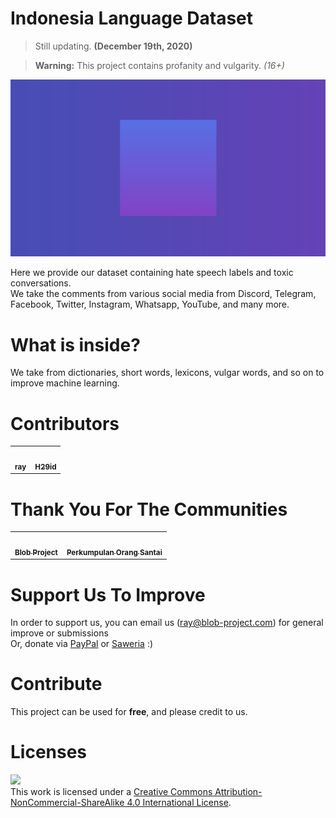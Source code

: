 # Indonesia Language Dataset

> Still updating. **(December 19th, 2020)** <br>

> **Warning:** This project contains profanity and vulgarity. *(16+)*

<img src="https://github.com/Blob-Development/indonesia-language-dataset/blob/main/assets/vertigo3.png" width="768">

Here we provide our dataset containing hate speech labels and toxic conversations. <br>
We take the comments from various social media from Discord, Telegram, Facebook, Twitter, Instagram, Whatsapp, YouTube, and many more.

# What is inside?
We take from dictionaries, short words, lexicons, vulgar words, and so on to improve machine learning.

# Contributors
<table>
  <tr>
    <td align="center"><a href="https://github.com/conver4y"><img src="https://blob-content.s3-us-west-2.amazonaws.com/team/tzsl836of8f31.png" width="150px;" alt=""/><br /><sub><b>ray</b></sub></a><br /></td>
    <td align="center"><a href="https://github.com/h29id"><img src="https://blob-content.s3-us-west-2.amazonaws.com/team/b02ba9dbee5d0b33fb2ab8c9f096052f.webp" width="150px;" alt=""/><br /><sub><b>H29id</b></sub></a><br /></td>
  </tr>   
</table>

# Thank You For The Communities
<table>
  <tr>
    <td align="center"><a href="https://blob-project.com/"><img src="https://blob-content.s3-us-west-2.amazonaws.com/content/blob+halloween+hq.png" width="150px;" alt=""/><br /><sub><b>Blob Project</b></sub></a><br /></td>
    <td align="center"><a href="https://pos-santai.info/"><img src="https://blob-content.s3-us-west-2.amazonaws.com/content/pos+new+logo.png" width="150px;" alt=""/><br /><sub><b>Perkumpulan Orang Santai</b></sub></a><br /></td>
  </tr>   
</table>

# Support Us To Improve
In order to support us, you can email us (ray@blob-project.com) for general improve or submissions <br>
Or, donate via [PayPal](https://paypal.me/ray0001) or [Saweria](https://saweria.co/ray1337) :)

# Contribute
This project can be used for **free**, and please credit to us.

# Licenses
![](https://camo.githubusercontent.com/f05d4039b67688cfdf339d2a445ad686a60551f9891734c418f7096184de5fac/68747470733a2f2f692e6372656174697665636f6d6d6f6e732e6f72672f6c2f62792d6e632d73612f342e302f38387833312e706e67) <br>
This work is licensed under a [Creative Commons Attribution-NonCommercial-ShareAlike 4.0 International License](http://creativecommons.org/licenses/by-nc-sa/4.0/).
